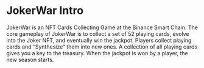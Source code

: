 # JokerWar Intro

​JokerWar is an NFT Cards Collecting Game at the Binance Smart Chain. The core gameplay of JokerWar is to collect a set of 52 playing cards, evolve into the Joker NFT, and eventually win the jackpot. Players collect playing cards and “Synthesize” them into new ones. A collection of all playing cards gives you a key to the treasury. When the jackpot is won by a player, the new season starts.

